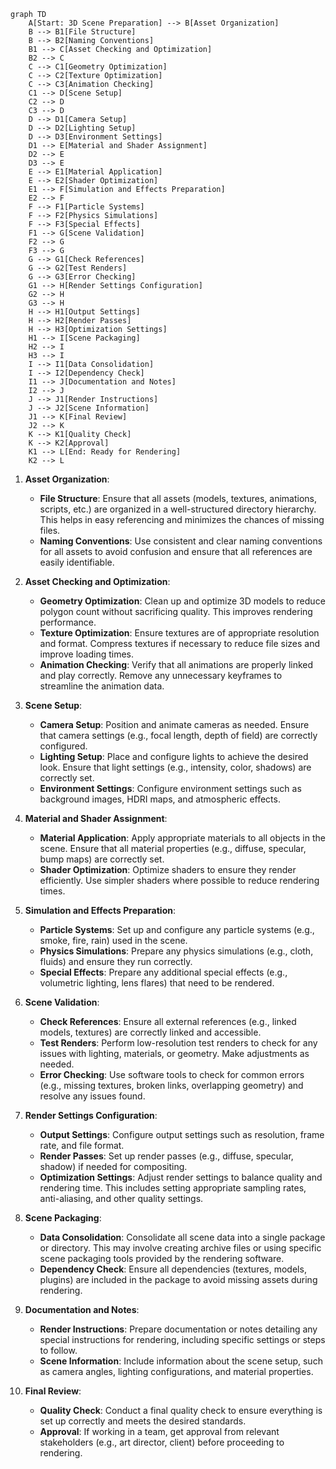 ```mermaid
graph TD
    A[Start: 3D Scene Preparation] --> B[Asset Organization]
    B --> B1[File Structure]
    B --> B2[Naming Conventions]
    B1 --> C[Asset Checking and Optimization]
    B2 --> C
    C --> C1[Geometry Optimization]
    C --> C2[Texture Optimization]
    C --> C3[Animation Checking]
    C1 --> D[Scene Setup]
    C2 --> D
    C3 --> D
    D --> D1[Camera Setup]
    D --> D2[Lighting Setup]
    D --> D3[Environment Settings]
    D1 --> E[Material and Shader Assignment]
    D2 --> E
    D3 --> E
    E --> E1[Material Application]
    E --> E2[Shader Optimization]
    E1 --> F[Simulation and Effects Preparation]
    E2 --> F
    F --> F1[Particle Systems]
    F --> F2[Physics Simulations]
    F --> F3[Special Effects]
    F1 --> G[Scene Validation]
    F2 --> G
    F3 --> G
    G --> G1[Check References]
    G --> G2[Test Renders]
    G --> G3[Error Checking]
    G1 --> H[Render Settings Configuration]
    G2 --> H
    G3 --> H
    H --> H1[Output Settings]
    H --> H2[Render Passes]
    H --> H3[Optimization Settings]
    H1 --> I[Scene Packaging]
    H2 --> I
    H3 --> I
    I --> I1[Data Consolidation]
    I --> I2[Dependency Check]
    I1 --> J[Documentation and Notes]
    I2 --> J
    J --> J1[Render Instructions]
    J --> J2[Scene Information]
    J1 --> K[Final Review]
    J2 --> K
    K --> K1[Quality Check]
    K --> K2[Approval]
    K1 --> L[End: Ready for Rendering]
    K2 --> L
```
1. **Asset Organization**:
   - **File Structure**: Ensure that all assets (models, textures, animations, scripts, etc.) are organized in a well-structured directory hierarchy. This helps in easy referencing and minimizes the chances of missing files.
   - **Naming Conventions**: Use consistent and clear naming conventions for all assets to avoid confusion and ensure that all references are easily identifiable.

2. **Asset Checking and Optimization**:
   - **Geometry Optimization**: Clean up and optimize 3D models to reduce polygon count without sacrificing quality. This improves rendering performance.
   - **Texture Optimization**: Ensure textures are of appropriate resolution and format. Compress textures if necessary to reduce file sizes and improve loading times.
   - **Animation Checking**: Verify that all animations are properly linked and play correctly. Remove any unnecessary keyframes to streamline the animation data.

3. **Scene Setup**:
   - **Camera Setup**: Position and animate cameras as needed. Ensure that camera settings (e.g., focal length, depth of field) are correctly configured.
   - **Lighting Setup**: Place and configure lights to achieve the desired look. Ensure that light settings (e.g., intensity, color, shadows) are correctly set.
   - **Environment Settings**: Configure environment settings such as background images, HDRI maps, and atmospheric effects.

4. **Material and Shader Assignment**:
   - **Material Application**: Apply appropriate materials to all objects in the scene. Ensure that all material properties (e.g., diffuse, specular, bump maps) are correctly set.
   - **Shader Optimization**: Optimize shaders to ensure they render efficiently. Use simpler shaders where possible to reduce rendering times.

5. **Simulation and Effects Preparation**:
   - **Particle Systems**: Set up and configure any particle systems (e.g., smoke, fire, rain) used in the scene.
   - **Physics Simulations**: Prepare any physics simulations (e.g., cloth, fluids) and ensure they run correctly.
   - **Special Effects**: Prepare any additional special effects (e.g., volumetric lighting, lens flares) that need to be rendered.

6. **Scene Validation**:
   - **Check References**: Ensure all external references (e.g., linked models, textures) are correctly linked and accessible.
   - **Test Renders**: Perform low-resolution test renders to check for any issues with lighting, materials, or geometry. Make adjustments as needed.
   - **Error Checking**: Use software tools to check for common errors (e.g., missing textures, broken links, overlapping geometry) and resolve any issues found.

7. **Render Settings Configuration**:
   - **Output Settings**: Configure output settings such as resolution, frame rate, and file format.
   - **Render Passes**: Set up render passes (e.g., diffuse, specular, shadow) if needed for compositing.
   - **Optimization Settings**: Adjust render settings to balance quality and rendering time. This includes setting appropriate sampling rates, anti-aliasing, and other quality settings.

8. **Scene Packaging**:
   - **Data Consolidation**: Consolidate all scene data into a single package or directory. This may involve creating archive files or using specific scene packaging tools provided by the rendering software.
   - **Dependency Check**: Ensure all dependencies (textures, models, plugins) are included in the package to avoid missing assets during rendering.

9. **Documentation and Notes**:
   - **Render Instructions**: Prepare documentation or notes detailing any special instructions for rendering, including specific settings or steps to follow.
   - **Scene Information**: Include information about the scene setup, such as camera angles, lighting configurations, and material properties.

10. **Final Review**:
    - **Quality Check**: Conduct a final quality check to ensure everything is set up correctly and meets the desired standards.
    - **Approval**: If working in a team, get approval from relevant stakeholders (e.g., art director, client) before proceeding to rendering.

